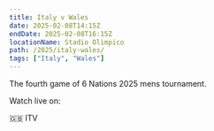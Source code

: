 ```yaml
---
title: Italy v Wales
date: 2025-02-08T14:15Z
endDate: 2025-02-08T16:15Z
locationName: Stadio Olimpico
path: /2025/italy-wales/
tags: ["Italy", "Wales"]
---
```


The fourth game of 6 Nations 2025 mens tournament.

Watch live on:

🇬🇧 ITV